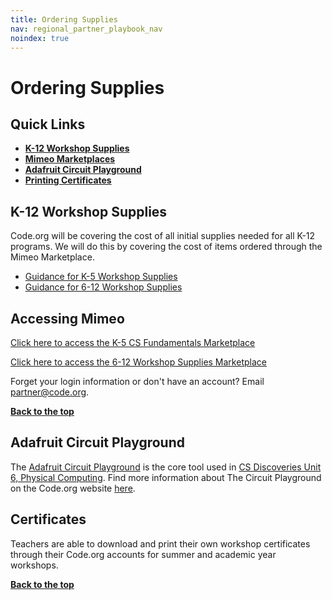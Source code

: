 ```yaml
---
title: Ordering Supplies
nav: regional_partner_playbook_nav
noindex: true
---
```

<a id="top"></a>

# Ordering Supplies

## Quick Links

- **[K-12 Workshop Supplies](#supplies)**<br/>
- **[Mimeo Marketplaces](#mimeo)**<br/>
- **[Adafruit Circuit Playground](#adafruit)**<br/>
- **[Printing Certificates](#certs)**<br/>


<a id="plan"></a>
## K-12 Workshop Supplies

Code.org will be covering the cost of all initial supplies needed for all K-12 programs. We will do this by covering the cost of items ordered through the Mimeo Marketplace. 

- [Guidance for K-5 Workshop Supplies](https://docs.google.com/document/d/1hmaqhTvLjl7b_TKjaGF8O3RgirGYMJLA-AZ9yDGBLEw/edit#bookmark=id.f56kk46c9c1p)
- [Guidance for 6-12 Workshop Supplies](https://docs.google.com/document/d/1IETwhJmN1lVNo85wQ9d9fxgGxs5KlV7ZDhMj0Toq3eI/edit#heading=h.je26w0f9mw6h)

<a id="mimeo"></a>
## Accessing Mimeo

[Click here to access the K-5 CS Fundamentals Marketplace](https://marketplace.mimeo.com/codeorg)

[Click here to access the 6-12 Workshop Supplies Marketplace](https://marketplace.mimeo.com/codeorgworkshop)

Forget your login information or don't have an account? Email partner@code.org.



[**Back to the top**](#top)

<a id="adafruit"></a>
## Adafruit Circuit Playground

The [Adafruit Circuit Playground](https://www.adafruit.com/product/3399) is the core tool used in [CS Discoveries Unit 6, Physical Computing](https://studio.code.org/s/csd6). Find more information about The Circuit Playground on the Code.org website [here](https://code.org/circuitplayground).



<a id="certs"></a>
## Certificates

Teachers are able to download and print their own workshop certificates through their Code.org accounts for summer and academic year workshops.

[**Back to the top**](#top)


